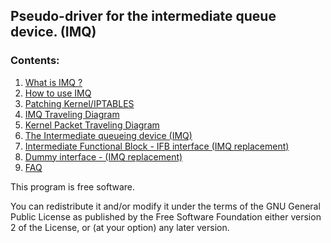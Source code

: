 Pseudo-driver for the intermediate queue device. (IMQ)
------------------------------------------------------

### Contents:
1. [What is IMQ ?](https://github.com/imq/linuximq/wiki/WhatIs)
2. [How to use IMQ](https://github.com/imq/linuximq/wiki/UsingIMQ)
3. [Patching Kernel/IPTABLES](https://github.com/imq/linuximq/wiki/PatchingKernel)
4. [IMQ Traveling Diagram](https://github.com/imq/linuximq/wiki/IMQ-traversal) 
5. [Kernel Packet Traveling Diagram](https://github.com/imq/linuximq/wiki/Kernel-Packet-Traveling-Diagram)
6. [The Intermediate queueing device (IMQ)](https://github.com/imq/linuximq/wiki/The-Intermediate-queueing-device)
7. [Intermediate Functional Block - IFB interface (IMQ replacement)](https://wiki.linuxfoundation.org/networking/ifb)
8. [Dummy interface - (IMQ replacement)](http://lwn.net/Articles/121407/)
9. [FAQ](https://github.com/imq/linuximq/wiki/FAQ)




This program is free software.

You can redistribute it and/or modify it under the terms of the GNU General Public License 
as published by the Free Software Foundation either version 2 of the License, or (at your option) any later version.


